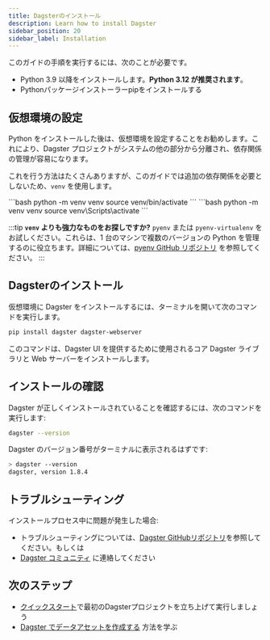 ```yaml
---
title: Dagsterのインストール
description: Learn how to install Dagster
sidebar_position: 20
sidebar_label: Installation
---
```


このガイドの手順を実行するには、次のことが必要です。

- Python 3.9 以降をインストールします。**Python 3.12 が推奨されます**。
- Pythonパッケージインストーラーpipをインストールする

## 仮想環境の設定

Python をインストールした後は、仮想環境を設定することをお勧めします。これにより、Dagster プロジェクトがシステムの他の部分から分離され、依存関係の管理が容易になります。

これを行う方法はたくさんありますが、このガイドでは追加の依存関係を必要としないため、`venv` を使用します。

<Tabs>
<TabItem value="macos" label="MacOS">
```bash
python -m venv venv
source venv/bin/activate
```
</TabItem>
<TabItem value="windows" label="Windows">
```bash
python -m venv venv
source venv\Scripts\activate
```
</TabItem>
</Tabs>

:::tip
**`venv` よりも強力なものをお探しですか?** `pyenv` または `pyenv-virtualenv` をお試しください。これらは、1 台のマシンで複数のバージョンの Python を管理するのに役立ちます。詳細については、[pyenv GitHub リポジトリ](https://github.com/pyenv/pyenv) を参照してください。
:::

## Dagsterのインストール

仮想環境に Dagster をインストールするには、ターミナルを開いて次のコマンドを実行します。

```bash
pip install dagster dagster-webserver
```

このコマンドは、Dagster UI を提供するために使用されるコア Dagster ライブラリと Web サーバーをインストールします。

## インストールの確認

Dagster が正しくインストールされていることを確認するには、次のコマンドを実行します:

```bash
dagster --version
```

Dagster のバージョン番号がターミナルに表示されるはずです:

```bash
> dagster --version
dagster, version 1.8.4
```

## トラブルシューティング

インストールプロセス中に問題が発生した場合:

- トラブルシューティングについては、[Dagster GitHubリポジトリ](https://github.com/dagster-io/dagster)を参照してください。もしくは
- [Dagster コミュニティ](/about/community) に連絡してください

## 次のステップ

- [クイックスタート](/getting-started/quickstart)で最初のDagsterプロジェクトを立ち上げて実行しましょう
- [Dagster でデータアセットを作成する](/guides/build/assets/defining-assets) 方法を学ぶ
